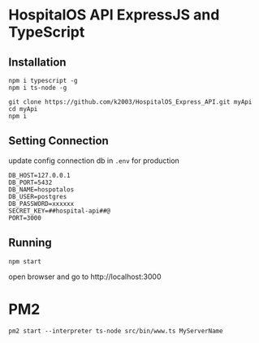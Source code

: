 # HospitalOS API ExpressJS and TypeScript

## Installation
```
npm i typescript -g
npm i ts-node -g

```

```
git clone https://github.com/k2003/HospitalOS_Express_API.git myApi
cd myApi
npm i

```
## Setting Connection

update config connection db in `.env` for production

```
DB_HOST=127.0.0.1
DB_PORT=5432
DB_NAME=hospotalos
DB_USER=postgres
DB_PASSWORD=xxxxxx
SECRET_KEY=##hospital-api##@
PORT=3000

```

## Running
```
npm start
```
open browser and go to http://localhost:3000

# PM2
```
pm2 start --interpreter ts-node src/bin/www.ts MyServerName

```